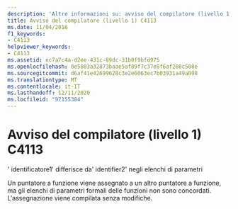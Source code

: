 ```yaml
---
description: 'Altre informazioni su: avviso del compilatore (livello 1) C4113'
title: Avviso del compilatore (livello 1) C4113
ms.date: 11/04/2016
f1_keywords:
- C4113
helpviewer_keywords:
- C4113
ms.assetid: ec7a7c4a-d2ee-431c-89dc-31b0f9bfd975
ms.openlocfilehash: 8e5803a32873baae5af89f7c37e8f6af208c508e
ms.sourcegitcommit: d6af41e42699628c3e2e6063ec7b03931a49a098
ms.translationtype: MT
ms.contentlocale: it-IT
ms.lasthandoff: 12/11/2020
ms.locfileid: "97155384"
---
```

# <a name="compiler-warning-level-1-c4113"></a>Avviso del compilatore (livello 1) C4113

' identificatore1' differisce da' identifier2' negli elenchi di parametri

Un puntatore a funzione viene assegnato a un altro puntatore a funzione, ma gli elenchi di parametri formali delle funzioni non sono concordati. L'assegnazione viene compilata senza modifiche.
